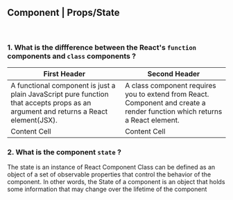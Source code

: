 
## Component | Props/State

<br>

### 1.  What is the diffference between the React's `function` components and `class` components ?      
  | First Header  | Second Header |
| ------------- | ------------- |
| A functional component is just a plain JavaScript pure function that accepts props as an argument and returns a React element(JSX).  | A class component requires you to extend from React. Component and create a render function which returns a React element.  |
| Content Cell  | Content Cell  |
### 2.  What is the component `state` ?
The state is an instance of React Component Class can be defined as an object of a set of observable properties that control the behavior of the component. In other words, the State of a component is an object that holds some information that may change over the lifetime of the component

<br>
